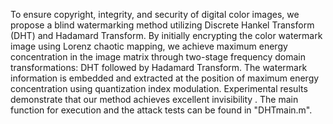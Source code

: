 To ensure copyright, integrity, and security of digital color images, we propose a blind watermarking method utilizing Discrete Hankel Transform (DHT) and Hadamard Transform. By initially encrypting the color watermark image using Lorenz chaotic mapping, we achieve maximum energy concentration in the image matrix through two-stage frequency domain transformations: DHT followed by Hadamard Transform. The watermark information is embedded and extracted at the position of maximum energy concentration using quantization index modulation. Experimental results demonstrate that our method achieves excellent invisibility .
The main function for execution and the attack tests  can be found in "DHTmain.m". 
